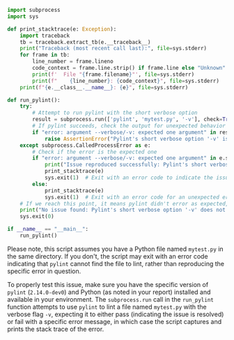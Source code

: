 ```python
import subprocess
import sys

def print_stacktrace(e: Exception):
    import traceback
    tb = traceback.extract_tb(e.__traceback__)
    print("Traceback (most recent call last):", file=sys.stderr)
    for frame in tb:
        line_number = frame.lineno
        code_context = frame.line.strip() if frame.line else "Unknown"
        print(f'  File "{frame.filename}"', file=sys.stderr)
        print(f"    {line_number}: {code_context}", file=sys.stderr)
    print(f"{e.__class__.__name__}: {e}", file=sys.stderr)

def run_pylint():
    try:
        # Attempt to run pylint with the short verbose option
        result = subprocess.run(['pylint', 'mytest.py', '-v'], check=True, text=True, capture_output=True)
        # If pylint succeeds, check the output for unexpected behavior
        if "error: argument --verbose/-v: expected one argument" in result.stderr:
            raise AssertionError("Pylint's short verbose option '-v' is incorrectly requiring an argument.")
    except subprocess.CalledProcessError as e:
        # Check if the error is the expected one
        if "error: argument --verbose/-v: expected one argument" in e.stderr:
            print("Issue reproduced successfully: Pylint's short verbose option '-v' requires an argument.")
            print_stacktrace(e)
            sys.exit(1)  # Exit with an error code to indicate the issue is present
        else:
            print_stacktrace(e)
            sys.exit(1)  # Exit with an error code for an unexpected error
    # If we reach this point, it means pylint didn't error as expected, which means the issue is likely fixed
    print("No issue found: Pylint's short verbose option '-v' does not require an argument, as expected.")
    sys.exit(0)

if __name__ == "__main__":
    run_pylint()
```

Please note, this script assumes you have a Python file named `mytest.py` in the same directory. If you don't, the script may exit with an error code indicating that `pylint` cannot find the file to lint, rather than reproducing the specific error in question.

To properly test this issue, make sure you have the specific version of `pylint` (`2.14.0-dev0`) and Python (as noted in your report) installed and available in your environment. The `subprocess.run` call in the `run_pylint` function attempts to use `pylint` to lint a file named `mytest.py` with the verbose flag `-v`, expecting it to either pass (indicating the issue is resolved) or fail with a specific error message, in which case the script captures and prints the stack trace of the error.
